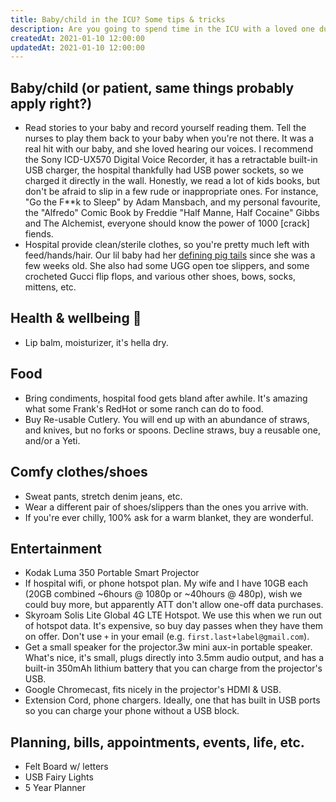 ```yaml
---
title: Baby/child in the ICU? Some tips & tricks
description: Are you going to spend time in the ICU with a loved one during a pandemic? Here are a few tips/tricks from my family's 6&frac12; month-ongoing stay in an ICU.
createdAt: 2021-01-10 12:00:00
updatedAt: 2021-01-10 12:00:00
---
```


<div class="container">
    <h2>Baby/child (or patient, same things probably apply right?)</h2>
    <ul>
        <li>Read stories to your baby and record yourself reading them. Tell the nurses to play them back to your baby when you're not there. It was a real hit with our baby, and she loved hearing our voices. I recommend the Sony ICD-UX570 Digital Voice Recorder, it has a retractable built-in USB charger, the hospital thankfully had USB power sockets, so we charged it directly in the wall. Honestly, we read a lot of kids books, but don't be afraid to slip in a few rude or inappropriate ones. For instance, "Go the F**k to Sleep" by Adam Mansbach, and my personal favourite, the "Alfredo" Comic Book by Freddie "Half Manne, Half Cocaine" Gibbs and The Alchemist, everyone should know the power of 1000 [crack] fiends.</li>
        <li>Hospital provide clean/sterile clothes, so you're pretty much left with feed/hands/hair. Our lil baby had her <a href="https://www.bonfire.com/store/sterling-strong/">defining pig tails</a> since she was a few weeks old. She also had some UGG open toe slippers, and some crocheted Gucci flip flops, and various other shoes, bows, socks, mittens, etc.</li>
    </ul>
    <h2>Health & wellbeing 🙏</h2>
    <ul>
        <li>Lip balm, moisturizer, it's hella dry.</li>
    </ul>
    <h2>Food</h2>
    <ul>
        <li>Bring condiments, hospital food gets bland after awhile. It's amazing what some Frank's RedHot or some ranch can do to food.</li>
        <li>Buy Re-usable Cutlery. You will end up with an abundance of straws, and knives, but no forks or spoons. Decline straws, buy a reusable one, and/or a Yeti.</li>
    </ul>
    <h2>Comfy clothes/shoes</h2>
    <ul>
        <li>Sweat pants, stretch denim jeans, etc.</li>
        <li>Wear a different pair of shoes/slippers than the ones you arrive with.</li>
        <li>If you're ever chilly, 100% ask for a warm blanket, they are wonderful.</li>
    </ul>
    <h2>Entertainment</h2>
    <ul>
        <li>Kodak Luma 350 Portable Smart Projector</li>
        <li>If hospital wifi, or phone hotspot plan. My wife and I have 10GB each (20GB combined ~6hours @ 1080p or ~40hours @ 480p), wish we could buy more, but apparently ATT don't allow one-off data purchases.</li>
        <li>Skyroam Solis Lite Global 4G LTE Hotspot. We use this when we run out of hotspot data. It's expensive, so buy day passes when they have them on offer. Don't use <code>+</code> in your email (e.g. <code>first.last+label@gmail.com</code>).</li>
        <li>Get a small speaker for the projector.3w mini aux-in portable speaker. What's nice, it's small, plugs directly into 3.5mm audio output, and has a built-in 350mAh lithium battery that you can charge from the projector's USB.</li>
        <li>Google Chromecast, fits nicely in the projector's HDMI & USB.</li>
        <li>Extension Cord, phone chargers. Ideally, one that has built in USB ports so you can charge your phone without a USB block.</li>
    </ul>
    <h2>Planning, bills, appointments, events, life, etc.</h2>
    <ul>
        <li>Felt Board w/ letters</li>
        <li>USB Fairy Lights</li>
        <li>5 Year Planner</li>
    </ul>
</div>
